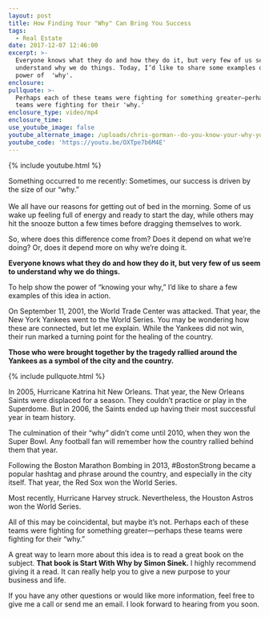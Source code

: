 ```yaml
---
layout: post
title: How Finding Your "Why" Can Bring You Success
tags:
  - Real Estate
date: 2017-12-07 12:46:00
excerpt: >-
  Everyone knows what they do and how they do it, but very few of us seem to
  understand why we do things. Today, I’d like to share some examples of the
  power of  'why'.
enclosure:
pullquote: >-
  Perhaps each of these teams were fighting for something greater—perhaps these
  teams were fighting for their 'why.'
enclosure_type: video/mp4
enclosure_time:
use_youtube_image: false
youtube_alternate_image: /uploads/chris-gorman--do-you-know-your-why-youtube.jpg
youtube_code: 'https://youtu.be/OXTpe7b6M4E'
---
```



{% include youtube.html %}

Something occurred to me recently: Sometimes, our success is driven by the size of our “why.”<br><br>We all have our reasons for getting out of bed in the morning. Some of us wake up feeling full of energy and ready to start the day, while others may hit the snooze button a few times before dragging themselves to work.

So, where does this difference come from? Does it depend on what we’re doing? Or, does it depend more on why we’re doing it.

**Everyone knows what they do and how they do it, but very few of us seem to understand why we do things.**

To help show the power of “knowing your why,” I’d like to share a few examples of this idea in action.

On September 11, 2001, the World Trade Center was attacked. That year, the New York Yankees went to the World Series. You may be wondering how these are connected, but let me explain. While the Yankees did not win, their run marked a turning point for the healing of the country.

**Those who were brought together by the tragedy rallied around the Yankees as a symbol of the city and the country.**

{% include pullquote.html %}

In 2005, Hurricane Katrina hit New Orleans. That year, the New Orleans Saints were displaced for a season. They couldn’t practice or play in the Superdome. But in 2006, the Saints ended up having their most successful year in team history.

The culmination of their “why” didn’t come until 2010, when they won the Super Bowl. Any football fan will remember how the country rallied behind them that year.

Following the Boston Marathon Bombing in 2013, #BostonStrong became a popular hashtag and phrase around the country, and especially in the city itself. That year, the Red Sox won the World Series.

Most recently, Hurricane Harvey struck. Nevertheless, the Houston Astros won the World Series.

All of this may be coincidental, but maybe it’s not. Perhaps each of these teams were fighting for something greater—perhaps these teams were fighting for their “why.”

A great way to learn more about this idea is to read a great book on the subject. **That book is Start With Why by Simon Sinek.** I highly recommend giving it a read. It can really help you to give a new purpose to your business and life.

If you have any other questions or would like more information, feel free to give me a call or send me an email. I look forward to hearing from you soon.